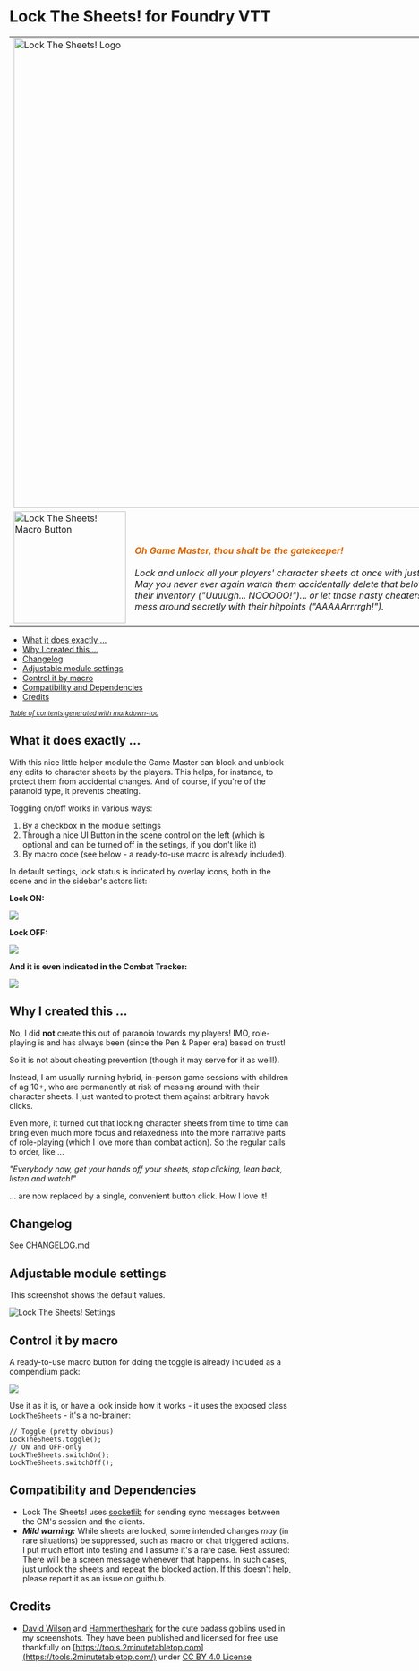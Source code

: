 # Lock The Sheets! for Foundry VTT
<table style="border:0;width:840px">
  <tr>
    <td colspan="2"><img src="src/lock-the-sheets/artwork/lock-the-sheets-banner.jpg" width="840" alt="Lock The Sheets! Logo"/></td>
  </tr>
  <tr>
    <td style="width:200px"><img src="src/lock-the-sheets/artwork/lock-the-sheets-macro-button.png" width="200" alt="Lock The Sheets! Macro Button"/></td>
    <td style="width:640px"><br/>
        <br/>
        <i><strong style="color:#da6502">Oh Game Master, thou shalt be the gatekeeper!</strong><br/>
            <br/>
            Lock and unlock all your players' character sheets at once with just one click.<br/>
            May you never ever again watch them accidentally delete that beloved item from their inventory ("Uuuugh... NOOOOO!")... 
            or let those nasty cheaters among them mess around secretly with their hitpoints ("AAAAArrrrgh!").</i>
    </td>
  </tr>
</table>

- [What it does exactly ...](#what-it-does-exactly-)
- [Why I created this ...](#why-i-created-this-)
- [Changelog](#changelog)
- [Adjustable module settings](#adjustable-module-settings)
- [Control it by macro](#control-it-by-macro)
- [Compatibility and Dependencies](#compatibility-and-dependencies)
- [Credits](#credits)

<small><i><a href='http://ecotrust-canada.github.io/markdown-toc/'>Table of contents generated with markdown-toc</a></i></small>

## What it does exactly ...
With this nice little helper module the Game Master can block and unblock any edits to character sheets by the players.
This helps, for instance, to protect them from accidental changes.
And of course, if you're of the paranoid type, it prevents cheating.

Toggling on/off works in various ways:
1. By a checkbox in the module settings
2. Through a nice UI Button in the scene control on the left (which is optional and can be turned off in the setings, if you don't like it)
3. By macro code (see below - a ready-to-use macro is already included).

In default settings, lock status is indicated by overlay icons, both in the scene and in the sidebar's actors list:

**Lock ON:**

![](src/lock-the-sheets/artwork/lock-the-sheets-readme-lock-on.png)

**Lock OFF:**

![](src/lock-the-sheets/artwork/lock-the-sheets-readme-lock-off.png)

**And it is even indicated in the Combat Tracker:**

![](src/lock-the-sheets/artwork/lock-the-sheets-readme-combat.png)

## Why I created this ...
No, I did **not** create this out of paranoia towards my players!
IMO, role-playing is and has always been (since the Pen & Paper era) based on trust!

So it is not about cheating prevention (though it may serve for it as well!).

Instead, I am usually running hybrid, in-person game sessions with children of ag 10+, who are permanently at risk of messing around with their character sheets.
I just wanted to protect them against arbitrary havok clicks.

Even more, it turned out that locking character sheets from time to time can bring even much more focus and relaxedness into the more narrative parts of role-playing (which I love more than combat action).
So the regular calls to order, like ...

_"Everybody now, get your hands off your sheets, stop clicking, lean back, listen and watch!"_

... are now replaced by a single, convenient button click. How I love it!

## Changelog
See [CHANGELOG.md](CHANGELOG.md)

## Adjustable module settings
This screenshot shows the default values.

<img src="src/lock-the-sheets/artwork/lock-the-sheets-settings.png" alt="Lock The Sheets! Settings"/>

## Control it by macro
A ready-to-use macro button for doing the toggle is already included as a compendium pack:

![](/src/lock-the-sheets/artwork/lock-the-sheets-macro-compendium.png)

Use it as it is, or have a look inside how it works - it uses the exposed class `LockTheSheets` - it's a no-brainer:

    // Toggle (pretty obvious)
    LockTheSheets.toggle();
    // ON and OFF-only
    LockTheSheets.switchOn();
    LockTheSheets.switchOff();

## Compatibility and Dependencies
- Lock The Sheets! uses [socketlib](https://github.com/manuelVo/foundryvtt-socketlib) for sending sync messages between the GM's session and the clients.
- ***Mild warning:*** While sheets are locked, some intended changes _may_ (in rare situations) be suppressed, such as macro or chat triggered actions. I put much effort into testing and I assume it's a rare case. Rest assured: There will be a screen message whenever that happens.
  In such cases, just unlock the sheets and repeat the blocked action. If this doesn't help, please report it as an issue on guithub.

## Credits
- [David Wilson](https://tools.2minutetabletop.com/token-editor/author?a=David%20Wilson) and [Hammertheshark](https://tools.2minutetabletop.com/token-editor/author?a=Hammertheshark) for the cute badass goblins used in my screenshots. They have been published and licensed for free use thankfully on [https://tools.2minutetabletop.com](https://tools.2minutetabletop.com/) under [CC BY 4.0 License](http://creativecommons.org/licenses/by/4.0/)
